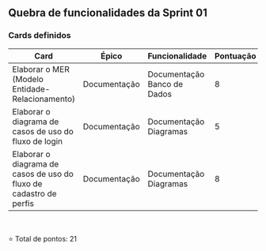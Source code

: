 ## Quebra de funcionalidades da Sprint 01

### Cards definidos

| **Card**                                                         | **Épico**    | **Funcionalidade**          | **Pontuação** |
|------------------------------------------------------------------|--------------|-----------------------------|---------------|
| Elaborar o MER (Modelo Entidade-Relacionamento)                  | Documentação | Documentação Banco de Dados | 8             |
| Elaborar o diagrama de casos de uso do fluxo de login              | Documentação | Documentação Diagramas      | 5             |
| Elaborar o diagrama de casos de uso do fluxo de cadastro de perfis | Documentação | Documentação Diagramas      | 8             |


<br>

⭐ Total de pontos: 21